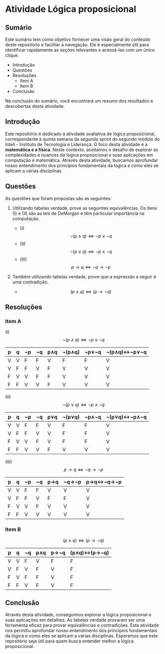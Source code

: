 # Atividade Lógica proposicional

## Sumário

Este sumário tem como objetivo fornecer uma visão geral do conteúdo deste repositório e facilitar a navegação. Ele é especialmente útil para identificar rapidamente as seções relevantes e acessá-las com um único clique.

- Introdução
- Questões
- Resoluções
    - Item A
    - Item B
- Conclusão

Na conclusão do sumário, você encontrará um resumo dos resultados e descobertas desta atividade.

## Introdução

Este repositório é dedicado à atividade avaliativa de lógica proposicional, correspondente à quinta semana da segunda sprint do segundo módulo do Inteli - Instituto de Tecnologia e Liderança. O foco desta atividade é a **matemática e a física**. Neste contexto, aceitamos o desafio de explorar as complexidades e nuances da lógica proposicional e suas aplicações em computação e matemática. Através desta atividade, buscamos aprofundar nosso entendimento dos princípios fundamentais da lógica e como eles se aplicam a várias disciplinas.

## Questões

As questões que foram propostas são as seguintes:

1. Utilizando tabelas verdade, prove as seguintes equivalências. Os itens (I) e (II) são as leis de DeMorgan e têm particular importância na computação.
    - (I) $$\neg (p \land q) \Leftrightarrow \neg p \lor \neg q$$  
    - (II) $$\neg (p \lor q) \Leftrightarrow \neg p \land \neg q$$ 
    - (III) $$p \rightarrow q \Leftrightarrow \neg q \rightarrow \neg p$$ 

2. Também utilizando tabelas verdade, prove que a expressão a seguir é uma contradição.
    - $$(p \land q) \Leftrightarrow (p \rightarrow \neg q)$$

## Resoluções

### Item A

(I) $$\neg (p \land q) \Leftrightarrow \neg p \lor \neg q$$

| p | q | ¬p | ¬q | p∧q | ¬(p∧q) | ¬p∨¬q | ¬(p∧q)↔¬p∨¬q |
|---|---|----|----|-----|--------|-------|-------------|
| V | V | F  | F  | V   | F      | F     | V           |
| V | F | F  | V  | F   | V      | V     | V           |
| F | V | V  | F  | F   | V      | V     | V           |
| F | F | V  | V  | F   | V      | V     | V           |

(II) $$\neg (p \lor q) \Leftrightarrow \neg p \land \neg q$$

| p | q | ¬p | ¬q | p∨q | ¬(p∨q) | ¬p∧¬q | ¬(p∨q)↔¬p∧¬q |
|---|---|----|----|-----|--------|-------|-------------|
| V | V | F  | F  | V   | F      | F     | V           |
| V | F | F  | V  | V   | F      | F     | V           |
| F | V | V  | F  | V   | F      | F     | V           |
| F | F | V  | V  | F   | V      | V     | V           |

(III) $$p \rightarrow q \Leftrightarrow \neg q \rightarrow \neg p$$

| p | q | ¬p | ¬q | p→q | ¬q→¬p | p→q↔¬q→¬p |
|---|---|----|----|-----|-------|-----------|
| V | V | F  | F  | V   | V     | V         |
| V | F | F  | V  | F   | F     | V         |
| F | V | V  | F  | V   | V     | V         |
| F | F | V  | V  | V   | V     | V         |

### Item B

$$(p \land q) \Leftrightarrow (p \rightarrow \neg q)$$

| p | q | ¬q | p∧q | p→¬q | (p∧q)↔(p→¬q) |
|---|---|----|-----|------|-------------|
| V | V | F  | V   | F    | F           |
| V | F | V  | F   | V    | F           |
| F | V | F  | F   | V    | F           |
| F | F | V  | F   | V    | F           |

## Conclusão

Através desta atividade, conseguimos explorar a lógica proposicional e suas aplicações em detalhes. As tabelas verdade provaram ser uma ferramenta eficaz para provar equivalências e contradições. Esta atividade nos permitiu aprofundar nosso entendimento dos princípios fundamentais da lógica e como eles se aplicam a várias disciplinas. Esperamos que este repositório seja útil para quem busca entender melhor a lógica proposicional.
